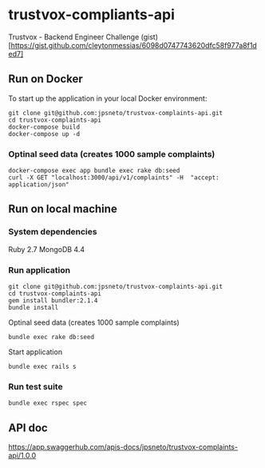 # trustvox-compliants-api
Trustvox - Backend Engineer Challenge (gist)[https://gist.github.com/cleytonmessias/6098d0747743620dfc58f977a8f1ded7]

## Run on Docker
To start up the application in your local Docker environment:

```
git clone git@github.com:jpsneto/trustvox-complaints-api.git
cd trustvox-complaints-api
docker-compose build
docker-compose up -d
```

### Optinal seed data (creates 1000 sample complaints)
```
docker-compose exec app bundle exec rake db:seed 
curl -X GET "localhost:3000/api/v1/complaints" -H  "accept: application/json"
```

## Run on local machine
### System dependencies
Ruby 2.7
MongoDB 4.4 

### Run application
```
git clone git@github.com:jpsneto/trustvox-complaints-api.git
cd trustvox-complaints-api
gem install bundler:2.1.4
bundle install
```
Optinal seed data (creates 1000 sample complaints)
```
bundle exec rake db:seed
```
Start application

```
bundle exec rails s
```
### Run test suite
```
bundle exec rspec spec
```


## API doc
https://app.swaggerhub.com/apis-docs/jpsneto/trustvox-complaints-api/1.0.0
